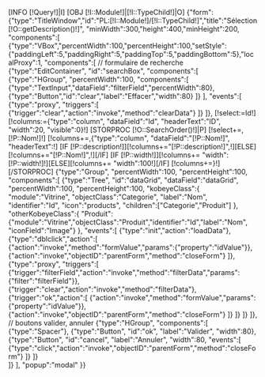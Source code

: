 [INFO [!Query!]|I]
[OBJ [!I::Module!]|[!I::TypeChild!]|O]
{"form":{"type":"TitleWindow","id":"PL:[!I::Module!]/[!I::TypeChild!]","title":"Sélection [!O::getDescription()!]",
"minWidth":300,"height":400,"minHeight":200,
"components":[
	{"type":"VBox","percentWidth":100,"percentHeight":100,"setStyle":{"paddingLeft":5,"paddingRight":5,"paddingTop":5,"paddingBottom":5},"localProxy":1,
	"components":[
// formulaire de recherche
		{"type":"EditContainer", "id":"searchBox",
		"components":[
			{"type":"HGroup", "percentWidth":100,
			"components":[
				{"type":"TextInput","dataField":"filterField","percentWidth":80},
				{"type":"Button","id":"clear","label":"Effacer","width":80}
			]}
		],
		"events":[
			{"type":"proxy", "triggers":[
				{"trigger":"clear","action":"invoke","method":"clearData"}
			]}
		]},
		[!select:=Id!]
		[!columns:={"type":"column", "dataField":"Id", "headerText":"ID", "width":20, "visible":0}!]
		[STORPROC [!O::SearchOrder()!]|P]
			[!select+=,[!P::Nom!]!]
			[!columns+=,{"type":"column", "dataField":"[!P::Nom!]", "headerText":!]
			[IF [!P::description!]][!columns+="[!P::description!]",!][ELSE][!columns+="[!P::Nom!]",!][/IF]
			[IF [!P::width!]][!columns+= "width":[!P::width!]!][ELSE][!columns+= "width":100!][/IF]
			[!columns+=}!]
		[/STORPROC]
		{"type":"Group", "percentWidth":100, "percentHeight":100,
		"components":[
			{"type":"Tree", "id":"dataGrid", "dataField":"dataGrid", "percentWidth":100, "percentHeight":100,
			"kobeyeClass":{
				"module":"Vitrine",
				"objectClass":"Categorie",
				"label":"Nom",
				"identifier":"Id",
				"icon":"products",
				"children":["Categorie","Produit"]
			},
			"otherKobeyeClass":{
				"Produit":{"module":"Vitrine","objectClass":"Produit","identifier":"Id","label":"Nom", "iconField":"Image"}
			},
			"events":[
				{"type":"init","action":"loadData"},
				{"type":"dblclick","action":[
					{"action":"invoke","method":"formValue","params":{"property":"idValue"}},
					{"action":"invoke","objectID":"parentForm","method":"closeForm"}
				]},
				{"type":"proxy", "triggers":[
					{"trigger":"filterField","action":"invoke","method":"filterData","params":{"filter":"filterField"}},
					{"trigger":"clear","action":"invoke","method":"filterData"},
					{"trigger":"ok","action":[
						{"action":"invoke","method":"formValue","params":{"property":"idValue"}},
						{"action":"invoke","objectID":"parentForm","method":"closeForm"}
					]}
				]}
			]}
		]},
// boutons valider, annuler
		{"type":"HGroup",
		"components":[
			{"type":"Spacer"},
			{"type":"Button", "id":"ok", "label":"Valider", "width":80},
			{"type":"Button", "id":"cancel", "label":"Annuler", "width":80,
			"events":[
				{"type":"click","action":"invoke","objectID":"parentForm","method":"closeForm"}
			]}
		]}		
	]}
],
"popup":"modal"
}}
